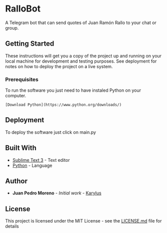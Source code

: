 # RalloBot

A Telegram bot that can send quotes of Juan Ramón Rallo to your chat or group.

## Getting Started

These instructions will get you a copy of the project up and running on your local machine for development and testing purposes. See deployment for notes on how to deploy the project on a live system.

### Prerequisites

To run the software you just need to have instaled Python on your computer.

```
[Download Python](https://www.python.org/downloads/)
```

## Deployment

To deploy the software just click on main.py

## Built With

* [Sublime Text 3](https://www.sublimetext.com/3) - Text editor
* [Python](https://www.python.org/downloads/) - Language

## Author

* **Juan Pedro Moreno** - *Initial work* - [Karylus](https://github.com/Karylus)

## License

This project is licensed under the MIT License - see the [LICENSE.md](LICENSE.md) file for details
